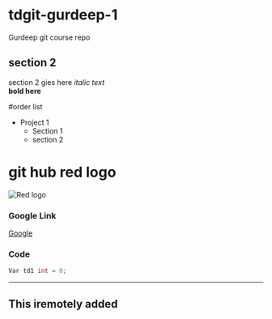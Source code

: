 # tdgit-gurdeep-1
Gurdeep git course repo

## section 2
section 2 gies here
*italic text* <br/>
**bold here**

#order list
* Project 1
    * Section 1
    * section 2

# git hub red logo
![Red logo](https://www.vision-et-cognition.com/wp-content/uploads/2017/10/github.png)

### Google Link
[Google](http://google.com)

### Code
``` C#
Var td1 int = 0;
```
-----------------------------------------
This iremotely added
-----------------------------------------


